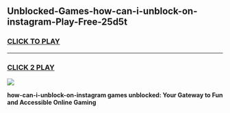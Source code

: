 
## Unblocked-Games-how-can-i-unblock-on-instagram-Play-Free-25d5t
<h3>
<a href="https://premium76.site?title=how-can-i-unblock-on-instagram&ref=23A">CLICK TO PLAY</a></h3>
<hr>

<h3>
<a href="https://premium76.site?title=how-can-i-unblock-on-instagram&ref=23A">CLICK 2 PLAY</a>
  
</h3>

<a href="https://premium76.site?title=how-can-i-unblock-on-instagram&ref=23A"><img src="https://clearcache.store/games.png"></a>


**how-can-i-unblock-on-instagram games unblocked: Your Gateway to Fun and Accessible Online Gaming**
